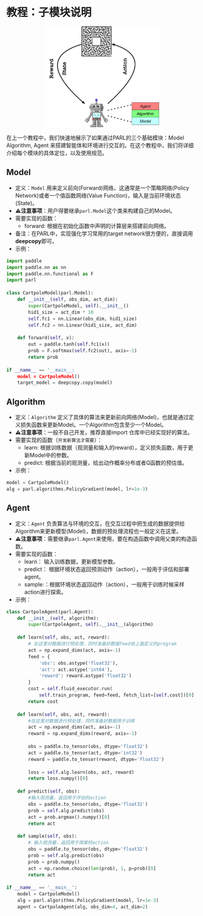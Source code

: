 # **教程：子模块说明**
<p align="center">
<img src="../../../.github/abstractions.png" width="300"/>
</p>
在上一个教程中，我们快速地展示了如果通过PARL的三个基础模块：Model Algorithm, Agent 来搭建智能体和环境进行交互的。在这个教程中，我们将详细介绍每个模块的具体定位，以及使用规范。


## Model
- 定义：`Model` 用来定义前向(Forward)网络，这通常是一个策略网络(Policy Network)或者一个值函数网络(Value Function)，输入是当前环境状态(State)。
- **⚠️注意事项**：用户得要继承`parl.Model`这个类来构建自己的Model。
- 需要实现的函数：
    - forward: 根据在初始化函数中声明的计算层来搭建前向网络。
- 备注：在PARL中，实现强化学习常用的target network很方便的，直接调用**deepcopy**即可。
- 示例：
```python
import paddle
import paddle.nn as nn
import paddle.nn.functional as F
import parl

class CartpoleModel(parl.Model):
    def __init__(self, obs_dim, act_dim):
        super(CartpoleModel, self).__init__()
        hid1_size = act_dim * 10
        self.fc1 = nn.Linear(obs_dim, hid1_size)
        self.fc2 = nn.Linear(hid1_size, act_dim)

    def forward(self, x):
        out = paddle.tanh(self.fc1(x))
        prob = F.softmax(self.fc2(out), axis=-1)
        return prob

if __name__ == '__main__:
    model = CartpoleModel()
    target_model = deepcopy.copy(model)
```


## Algorithm
- 定义：`Algorithm` 定义了具体的算法来更新前向网络(Model)，也就是通过定义损失函数来更新Model。一个Algorithm包含至少一个Model。
- **⚠️注意事项**：一般不自己开发，推荐直接import 仓库中已经实现好的算法。
- 需要实现的函数（`开发新算法才需要`）：
    - learn: 根据训练数据（观测量和输入的reward），定义损失函数，用于更新Model中的参数。
    - predict: 根据当前的观测量，给出动作概率分布或者Q函数的预估值。
- 示例：
```python
model = CartpoleModel()
alg = parl.algorithms.PolicyGradient(model, lr=1e-3)
```


## Agent
- 定义：`Agent` 负责算法与环境的交互，在交互过程中把生成的数据提供给Algorithm来更新模型(Model)，数据的预处理流程也一般定义在这里。
- **⚠️注意事项**：需要继承`parl.Agent`来使用，要在构造函数中调用父类的构造函数。
- 需要实现的函数：
    - learn： 输入训练数据，更新模型参数。
    - predict： 根据环境状态返回预测动作（action），一般用于评估和部署agent。
    - sample:：根据环境状态返回动作（action），一般用于训练时候采样action进行探索。
- 示例：
```python
class CartpoleAgent(parl.Agent):
    def __init__(self, algorithm):
        super(CartpoleAgent, self).__init__(algorithm)

    def learn(self, obs, act, reward):
        # 在这里对数据进行预处理，同时准备好数据feed给上面定义的program
        act = np.expand_dims(act, axis=-1)
        feed = {
            'obs': obs.astype('float32'),
            'act': act.astype('int64'),
            'reward': reward.astype('float32')
        }
        cost = self.fluid_executor.run(
            self.train_program, feed=feed, fetch_list=[self.cost])[0]
        return cost
        
    def learn(self, obs, act, reward):
        #在这里对数据进行预处理，同时准备好数据用于训练
        act = np.expand_dims(act, axis=-1)
        reward = np.expand_dims(reward, axis=-1)

        obs = paddle.to_tensor(obs, dtype='float32')
        act = paddle.to_tensor(act, dtype='int32')
        reward = paddle.to_tensor(reward, dtype='float32')

        loss = self.alg.learn(obs, act, reward)
        return loss.numpy()[0]

    def predict(self, obs):
        #输入观测量，返回用于评估的action
        obs = paddle.to_tensor(obs, dtype='float32')
        prob = self.alg.predict(obs)
        act = prob.argmax().numpy()[0]
        return act

    def sample(self, obs):
        # 输入观测量，返回用于探索的action
        obs = paddle.to_tensor(obs, dtype='float32')
        prob = self.alg.predict(obs)
        prob = prob.numpy()
        act = np.random.choice(len(prob), 1, p=prob)[0]
        return act

if __name__ == '__main__':
    model = CartpoleModel()
    alg = parl.algorithms.PolicyGradient(model, lr=1e-3)
    agent = CartpoleAgent(alg, obs_dim=4, act_dim=2)
```
